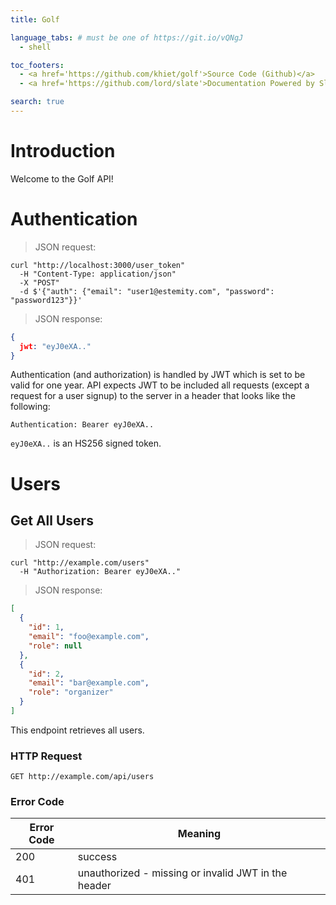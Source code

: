 ```yaml
---
title: Golf

language_tabs: # must be one of https://git.io/vQNgJ
  - shell

toc_footers:
  - <a href='https://github.com/khiet/golf'>Source Code (Github)</a>
  - <a href='https://github.com/lord/slate'>Documentation Powered by Slate</a>

search: true
---
```


# Introduction

Welcome to the Golf API!

# Authentication

> JSON request:

```shell
curl "http://localhost:3000/user_token"
  -H "Content-Type: application/json"
  -X "POST"
  -d $'{"auth": {"email": "user1@estemity.com", "password": "password123"}}'
```

> JSON response:

```json
{
  jwt: "eyJ0eXA.."
}
```

Authentication (and authorization) is handled by JWT which is set to be valid for one year.
API expects JWT to be included all requests (except a request for a user signup) to the server in a header that looks like the following:

`Authentication: Bearer eyJ0eXA..`

<aside class="notice">
<code>eyJ0eXA..</code> is an HS256 signed token.
</aside>

# Users

## Get All Users

> JSON request:

```shell
curl "http://example.com/users"
  -H "Authorization: Bearer eyJ0eXA.."
```

> JSON response:

```json
[
  {
    "id": 1,
    "email": "foo@example.com",
    "role": null
  },
  {
    "id": 2,
    "email": "bar@example.com",
    "role": "organizer"
  }
]
```

This endpoint retrieves all users.

### HTTP Request

`GET http://example.com/api/users`

### Error Code

Error Code | Meaning
---------  | -----------
200        | success
401        | unauthorized - missing or invalid JWT in the header
